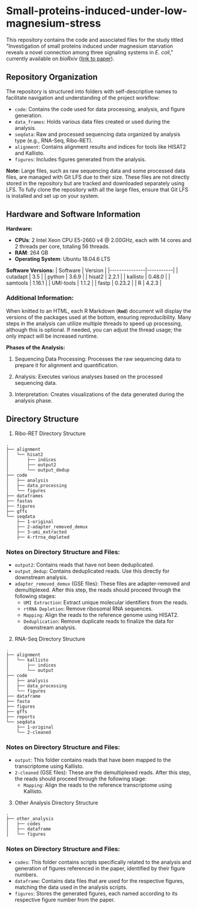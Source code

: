 # Small-proteins-induced-under-low-magnesium-stress

This repository contains the code and associated files for the study titled "Investigation of small proteins induced under magnesium starvation reveals a novel connection among three signaling systems in _E. coli_," currently available on _bioRxiv_ ([link to paper](#)).

## Repository Organization

The repository is structured into folders with self-descriptive names to facilitate navigation and understanding of the project workflow:

- `code`: Contains the code used for data processing, analysis, and figure generation.
- `data_frames`: Holds various data files created or used during the analysis.
- `seqdata`: Raw and processed sequencing data organized by analysis type (e.g., RNA-Seq, Ribo-RET).
- `alignment`: Contains alignment results and indices for tools like HISAT2 and Kallisto.
- `figures`: Includes figures generated from the analysis.

**Note:** Large files, such as raw sequencing data and some processed data files, are managed with Git LFS due to their size. These files are not directly stored in the repository but are tracked and downloaded separately using LFS. To fully clone the repository with all the large files, ensure that Git LFS is installed and set up on your system.

## Hardware and Software Information

**Hardware:**
- **CPUs**: 2 Intel Xeon CPU E5-2660 v4 @ 2.00GHz, each with 14 cores and 2 threads per core, totaling 56 threads.
- **RAM**: 264 GB
- **Operating System**: Ubuntu 18.04.6 LTS

**Software Versions:**
| Software      | Version   |
|---------------|-----------|
| cutadapt      | 3.5       |
| python        | 3.6.9     |
| hisat2        | 2.2.1     |
| kallisto      | 0.48.0    |
| samtools      | 1.16.1    |
| UMI-tools     | 1.1.2     |
| fastp         | 0.23.2    |
| R             | 4.2.3     |

### Additional Information:

When knitted to an HTML, each R Markdown (**`Rmd`**) document will display the versions of the packages used at the bottom, ensuring reproducibility. Many steps in the analysis can utilize multiple threads to speed up processing, although this is optional. If needed, you can adjust the thread usage; the only impact will be increased runtime.

**Phases of the Analysis:**
1. Sequencing Data Processing: Processes the raw sequencing data to prepare it for alignment and quantification.

2. Analysis: Executes various analyses based on the processed sequencing data.

3. Interpretation: Creates visualizations of the data generated during the analysis phase.


## Directory Structure

1. Ribo-RET Directory Structure
```plaintext
.
├── alignment
│   └── hisat2
│       ├── indices
│       ├── output2
│       └── output_dedup
├── code
│   ├── analysis
│   ├── data_processing
│   └── figures
├── dataframes
├── fastas
├── figures
├── gffs
└── seqdata
    ├── 1-original
    ├── 2-adapter_removed_demux
    ├── 3-umi_extracted
    ├── 4-rtrna_depleted
```
### Notes on Directory Structure and Files:
- `output2`: Contains reads that have not been deduplicated.
- `output_dedup`: Contains deduplicated reads. Use this directly for downstream analysis. 
- `adapter_removed_demux` (GSE files): These files are adapter-removed and demultiplexed. After this step, the reads should proceed through the following stages:
  - `UMI Extraction`: Extract unique molecular identifiers from the reads.
  - `rtRNA Depletion`: Remove ribosomal RNA sequences.
  - `Mapping`: Align the reads to the reference genome using HISAT2.
  - `Deduplication`: Remove duplicate reads to finalize the data for downstream analysis.

2. RNA-Seq Directory Structure
```plaintext
.
├── alignment
│   └── kallisto
│       ├── indices
│       └── output
├── code
│   ├── analysis
│   ├── data_processing
│   └── figures
├── dataframe
├── fasta
├── figures
├── gffs
├── reports
└── seqdata
    ├── 1-original
    └── 2-cleaned
```
### Notes on Directory Structure and Files:
- `output`: This folder contains reads that have been mapped to the transcriptome using Kallisto.
- `2-cleaned` (GSE files): These are the demultiplexed reads. After this step, the reads should proceed through the following stage:
  - `Mapping`: Align the reads to the reference transcriptome using Kallisto.

3. Other Analysis Directory Structure
```plaintext
.
├── other_analysis
│   ├── codes
│   ├── dataframe
│   └── figures
```
### Notes on Directory Structure and Files:
- `codes`: This folder contains scripts specifically related to the analysis and generation of figures referenced in the paper, identified by their figure numbers.
- `dataframe`: Contains data files that are used for the respective figures, matching the data used in the analysis scripts.
- `figures`: Stores the generated figures, each named according to its respective figure number from the paper.

  
